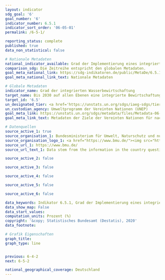 ```yaml
---
layout: indicator
sdg_goal: '6'
goal_number: '6'
indicator_number: 6.5.1
indicator_sort_order: '06-05-01'
permalink: /6-5-1/

reporting_status: complete
published: true
data_non_statistical: false

# Nationale Metadaten
national_indicator_available: Grad der Implementierung eines integrierten Wasserressourcenmanagements
comparison_sdg: Die Zeitreihe entspricht den globalen Metadaten.
goal_meta_national_link: https://sdg-indikatoren.de/public/MetaDe/6.5.1.pdf
goal_meta_national_link_text: Nationale Metadaten

# Globale Metadaten
indicator_name: Grad der integrierten Wasserbewirtschaftung
target_name: Bis 2030 auf allen Ebenen eine integrierte Bewirtschaftung der Wasserressourcen umsetzen, gegebenenfalls auch mittels grenzüberschreitender Zusammenarbeit
target_id: '6.5'
un_designated_tier: <a href='https://unstats.un.org/sdgs/iaeg-sdgs/tier-classification/' title='Klicken Sie hier um weitere Informationen zur UN-Tier-Klassifikation zu erhalten.'>Tier I</a>
un_custodian_agency: Umweltprogramm der Vereinten Nationen (UNEP)
goal_meta_link: https://unstats.un.org/sdgs/metadata/files/Metadata-06-05-01.pdf
goal_meta_link_text: Metadaten der Ziele der Vereinten Nationen für nachhaltige Entwicklung

# Datenquellen
source_active_1: true
source_organisation_1: Bundesministerium für Umwelt, Naturschutz und nukleare Sicherheit (BMU)
source_organisation_logo_1: <a href="https://www.bmu.de/"><img src="https://g205sdgs.github.io/sdg-indicators/public/OrgImgDe/bmu.png" alt="Logo bmu" style="height:60px; width:148px"/></a>
source_url_1: https://www.bmu.de/
source_url_text_1: Data stem from the information in the country questionnaire for Indicator 6.5.1, reported by the Federal Ministry for the Environment.

source_active_2: false

source_active_3: false

source_active_4: false

source_active_5: false

source_active_6: false

data_keywords: Indikator 6.5.1, Grad der Implementierung eines integrierten Wasserressourcenmanagements, Umweltprogramm der Vereinten Nationen (UNEP), Bundesministerium für Umwelt, Naturschutz und nukleare Sicherheit (BMU)
data_show_map: False
data_start_values: 
computation_units: Prozent (%)
copyright: '&copy; Statistisches Bundesamt (Destatis), 2020'
data_footnote: 

# Grafik Eigenschaften
graph_title: 
graph_type: line


previous: 6-4-2
next: 6-5-2

national_geographical_coverage: Deutschland
---
```


<span></span>
